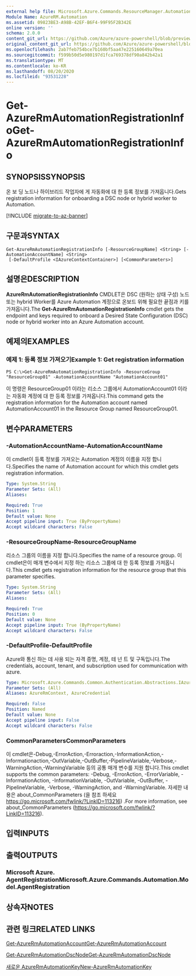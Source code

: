```yaml
---
external help file: Microsoft.Azure.Commands.ResourceManager.Automation.dll-Help.xml
Module Name: AzureRM.Automation
ms.assetid: 09823BE3-A98B-42EF-B6F4-99F95F2B342E
online version: ''
schema: 2.0.0
content_git_url: https://github.com/Azure/azure-powershell/blob/preview/src/ResourceManager/Automation/Commands.Automation/help/Get-AzureRmAutomationRegistrationInfo.md
original_content_git_url: https://github.com/Azure/azure-powershell/blob/preview/src/ResourceManager/Automation/Commands.Automation/help/Get-AzureRmAutomationRegistrationInfo.md
ms.openlocfilehash: 2ab7feb754bce7b160bf5aa47e225160649a70ea
ms.sourcegitcommit: f599b50d5e980197d1fca769378df90a842b42a1
ms.translationtype: MT
ms.contentlocale: ko-KR
ms.lasthandoff: 08/20/2020
ms.locfileid: "93531228"
---
```

# <span data-ttu-id="7022d-101">Get-AzureRmAutomationRegistrationInfo</span><span class="sxs-lookup"><span data-stu-id="7022d-101">Get-AzureRmAutomationRegistrationInfo</span></span>

## <span data-ttu-id="7022d-102">SYNOPSIS</span><span class="sxs-lookup"><span data-stu-id="7022d-102">SYNOPSIS</span></span>
<span data-ttu-id="7022d-103">온 보 딩 노드나 하이브리드 작업자에 게 자동화에 대 한 등록 정보를 가져옵니다.</span><span class="sxs-lookup"><span data-stu-id="7022d-103">Gets registration information for onboarding a DSC node or hybrid worker to Automation.</span></span>

[!INCLUDE [migrate-to-az-banner](../../includes/migrate-to-az-banner.md)]

## <span data-ttu-id="7022d-104">구문과</span><span class="sxs-lookup"><span data-stu-id="7022d-104">SYNTAX</span></span>

```
Get-AzureRmAutomationRegistrationInfo [-ResourceGroupName] <String> [-AutomationAccountName] <String>
 [-DefaultProfile <IAzureContextContainer>] [<CommonParameters>]
```

## <span data-ttu-id="7022d-105">설명은</span><span class="sxs-lookup"><span data-stu-id="7022d-105">DESCRIPTION</span></span>
<span data-ttu-id="7022d-106">**AzureRmAutomationRegistrationInfo** CMDLET은 DSC (원하는 상태 구성) 노드 또는 hybrid Worker를 Azure Automation 계정으로 온보드 위해 필요한 끝점과 키를 가져옵니다.</span><span class="sxs-lookup"><span data-stu-id="7022d-106">The **Get-AzureRmAutomationRegistrationInfo** cmdlet gets the endpoint and keys required to onboard a Desired State Configuration (DSC) node or hybrid worker into an Azure Automation account.</span></span>

## <span data-ttu-id="7022d-107">예제의</span><span class="sxs-lookup"><span data-stu-id="7022d-107">EXAMPLES</span></span>

### <span data-ttu-id="7022d-108">예제 1: 등록 정보 가져오기</span><span class="sxs-lookup"><span data-stu-id="7022d-108">Example 1: Get registration information</span></span>
```
PS C:\>Get-AzureRmAutomationRegistrationInfo -ResourceGroup "ResourceGroup01" -AutomationAccountName "AutomationAccount01"
```

<span data-ttu-id="7022d-109">이 명령은 ResourceGroup01 이라는 리소스 그룹에서 AutomationAccount01 이라는 자동화 계정에 대 한 등록 정보를 가져옵니다.</span><span class="sxs-lookup"><span data-stu-id="7022d-109">This command gets the registration information for the Automation account named AutomationAccount01 in the Resource Group named ResourceGroup01.</span></span>

## <span data-ttu-id="7022d-110">변수</span><span class="sxs-lookup"><span data-stu-id="7022d-110">PARAMETERS</span></span>

### <span data-ttu-id="7022d-111">-AutomationAccountName</span><span class="sxs-lookup"><span data-stu-id="7022d-111">-AutomationAccountName</span></span>
<span data-ttu-id="7022d-112">이 cmdlet이 등록 정보를 가져오는 Automation 계정의 이름을 지정 합니다.</span><span class="sxs-lookup"><span data-stu-id="7022d-112">Specifies the name of Automation account for which this cmdlet gets registration information.</span></span>

```yaml
Type: System.String
Parameter Sets: (All)
Aliases: 

Required: True
Position: 1
Default value: None
Accept pipeline input: True (ByPropertyName)
Accept wildcard characters: False
```

### <span data-ttu-id="7022d-113">-ResourceGroupName</span><span class="sxs-lookup"><span data-stu-id="7022d-113">-ResourceGroupName</span></span>
<span data-ttu-id="7022d-114">리소스 그룹의 이름을 지정 합니다.</span><span class="sxs-lookup"><span data-stu-id="7022d-114">Specifies the name of a resource group.</span></span>
<span data-ttu-id="7022d-115">이 cmdlet은이 매개 변수에서 지정 하는 리소스 그룹에 대 한 등록 정보를 가져옵니다.</span><span class="sxs-lookup"><span data-stu-id="7022d-115">This cmdlet gets registration information for the resource group that this parameter specifies.</span></span>

```yaml
Type: System.String
Parameter Sets: (All)
Aliases: 

Required: True
Position: 0
Default value: None
Accept pipeline input: True (ByPropertyName)
Accept wildcard characters: False
```

### <span data-ttu-id="7022d-116">-DefaultProfile</span><span class="sxs-lookup"><span data-stu-id="7022d-116">-DefaultProfile</span></span>
<span data-ttu-id="7022d-117">Azure와 통신 하는 데 사용 되는 자격 증명, 계정, 테 넌 트 및 구독입니다.</span><span class="sxs-lookup"><span data-stu-id="7022d-117">The credentials, account, tenant, and subscription used for communication with azure.</span></span>

```yaml
Type: Microsoft.Azure.Commands.Common.Authentication.Abstractions.IAzureContextContainer
Parameter Sets: (All)
Aliases: AzureRmContext, AzureCredential

Required: False
Position: Named
Default value: None
Accept pipeline input: False
Accept wildcard characters: False
```

### <span data-ttu-id="7022d-118">CommonParameters</span><span class="sxs-lookup"><span data-stu-id="7022d-118">CommonParameters</span></span>
<span data-ttu-id="7022d-119">이 cmdlet은-Debug,-ErrorAction,-Erroraction,-InformationAction,-Informationaction,-OutVariable,-OutBuffer,-PipelineVariable,-Verbose,-WarningAction,-WarningVariable 등의 공통 매개 변수를 지원 합니다.</span><span class="sxs-lookup"><span data-stu-id="7022d-119">This cmdlet supports the common parameters: -Debug, -ErrorAction, -ErrorVariable, -InformationAction, -InformationVariable, -OutVariable, -OutBuffer, -PipelineVariable, -Verbose, -WarningAction, and -WarningVariable.</span></span> <span data-ttu-id="7022d-120">자세한 내용은 about_CommonParameters (을 참조 하세요 https://go.microsoft.com/fwlink/?LinkID=113216) .</span><span class="sxs-lookup"><span data-stu-id="7022d-120">For more information, see about_CommonParameters (https://go.microsoft.com/fwlink/?LinkID=113216).</span></span>

## <span data-ttu-id="7022d-121">입력</span><span class="sxs-lookup"><span data-stu-id="7022d-121">INPUTS</span></span>

## <span data-ttu-id="7022d-122">출력</span><span class="sxs-lookup"><span data-stu-id="7022d-122">OUTPUTS</span></span>

### <span data-ttu-id="7022d-123">Microsoft Azure. AgentRegistration</span><span class="sxs-lookup"><span data-stu-id="7022d-123">Microsoft.Azure.Commands.Automation.Model.AgentRegistration</span></span>

## <span data-ttu-id="7022d-124">상속자</span><span class="sxs-lookup"><span data-stu-id="7022d-124">NOTES</span></span>

## <span data-ttu-id="7022d-125">관련 링크</span><span class="sxs-lookup"><span data-stu-id="7022d-125">RELATED LINKS</span></span>

[<span data-ttu-id="7022d-126">Get-AzureRmAutomationAccount</span><span class="sxs-lookup"><span data-stu-id="7022d-126">Get-AzureRmAutomationAccount</span></span>](./Get-AzureRmAutomationAccount.md)

[<span data-ttu-id="7022d-127">Get-AzureRmAutomationDscNode</span><span class="sxs-lookup"><span data-stu-id="7022d-127">Get-AzureRmAutomationDscNode</span></span>](./Get-AzureRmAutomationDscNode.md)

[<span data-ttu-id="7022d-128">새로운 AzureRmAutomationKey</span><span class="sxs-lookup"><span data-stu-id="7022d-128">New-AzureRmAutomationKey</span></span>](./New-AzureRmAutomationKey.md)


